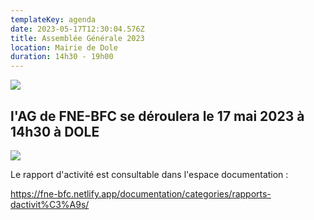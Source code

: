 ```yaml
---
templateKey: agenda
date: 2023-05-17T12:30:04.576Z
title: Assemblée Générale 2023
location: Mairie de Dole
duration: 14h30 - 19h00
---
```

![](/img/agfnebfc-1-.png?nf_resize=fit&w=400#img-center)

## l'AG de FNE-BFC se déroulera le 17 mai 2023 à 14h30 à DOLE 

![](/img/ra2022.png?nf_resize=fit&w=200#center)

L﻿e rapport d'activité est consultable dans l'espace documentation :

<https://fne-bfc.netlify.app/documentation/categories/rapports-dactivit%C3%A9s/>